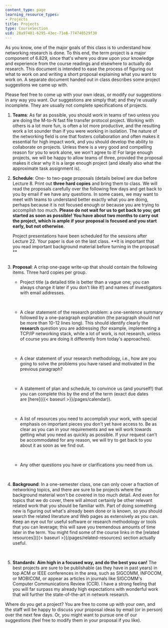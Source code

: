 ```yaml
---
content_type: page
learning_resource_types:
- Projects
title: Projects
type: CourseSection
uid: 28a97481-6295-43ec-71e8-774748529f30
---
```


As you know, one of the major goals of this class is to understand how networking research is done. To this end, the term project is a major component of 6.829, since that's where you draw upon your knowledge and experience from the course readings and elsewhere to actually do research. This document is intended to ease the process of figuring out what to work on and writing a short proposal explaining what you want to work on. A separate document handed out in class describes some project suggestions we came up with.

Please feel free to come up with your own ideas, or modify our suggestions in any way you want. Our suggestions are simply that; and they're usually incomplete. They are usually not complete specifications of projects.

1.  **Teams**: As far as possible, you should work in teams of two unless you are doing the M-to-N fast file transfer protocol project. Working with others is a lot more fun, is often a lot more productive, and the resulting work a lot sounder than if you were working in isolation. The nature of the networking field is one that fosters collaboration and often makes it essential for high impact work, and you should develop the ability to collaborate on projects. Unless there is a very good and compelling reason for you to work alone, we won't agree to it! For large enough projects, we will be happy to allow teams of three, provided the proposal makes it clear why it is a large enough project (and ideally also what the approximate task assignment is).  
      
    
2.  **Schedule**: One- to two-page proposals (details below) are due before Lecture 8. Print out **three hard copies** and bring them to class. We will read the proposals carefully over the following few days and get back to you by email if we have any questions. In some cases, we may want to meet with teams to understand better exactly what you are doing, perhaps because it is not focused enough or because you are trying to accomplish too much. **Please do not wait for us to get back to you; get started as soon as possible! You have about two months to carry out the project, which is ample if your proposal is focused and you start early, but not otherwise**.  
      
    Project presentations have been scheduled for the sessions after Lecture 22. Your paper is due on the last class. **It is important that you read important background material before turning in the proposal!  
    **  
     
3.  **Proposal**: A crisp one-page write-up that should contain the following items. Three hard copies per group.
    *   Project title (a detailed title is better than a vague one; you can always change it later if you don't like it!) and names of investigators with email addresses.  
          
         
    *   A clear statement of the research problem: a one-sentence summary followed by a one-paragraph explanation (the paragraph should not be more than 10-12 lines long). This should identify clearly the **research** question you are addressing (for example, implementing a TCP/IP networking stack, while a lot of work, is not research, unless of course you are doing it differently from today's approaches).  
          
         
    *   A clear statement of your research methodology, i.e., how are you going to solve the problems you have raised and motivated in the previous paragraph?  
          
         
    *   A statement of plan and schedule, to convince us (and yourself!) that you can complete this by the end of the term (exact due dates are [here]({{< baseurl >}}/pages/calendar)).  
          
         
    *   A list of resources you need to accomplish your work, with special emphasis on important pieces you don't yet have access to. Be as clear as you can in your requirements and we will work towards getting what you need as quickly as possible. If your request can't be accommodated for any reason, we will try to get back to you about it as soon as we find out.  
          
         
    *   Any other questions you have or clarifications you need from us.  
          
         
4.  **Background**: In a one-semester class, one can only cover a fraction of networking topics, and there are sure to be projects where the background material won't be covered in too much detail. And even for topics that we do cover, there will almost certainly be other relevant related work that you should be familiar with. Part of doing something new is figuring out what's already been done or is known, so you should search the related literature and Web pages as extensively as you can. Keep an eye out for useful software or research methodology or tools that you can leverage; this will save you tremendous amounts of time later in the term. You might find some of the course links in the [related resources]({{< baseurl >}}/pages/related-resources) section actually useful.  
      
     
5.  **Standards**: **Aim high in a focused way, and do the best you can!** The best projects are sure to be publishable (as they have in past years) in top ACM or IEEE conferences in the area, such as SIGCOMM, INFOCOM, or MOBICOM, or appear as articles in journals like SIGCOMM's Computer Communications Review (CCR). I have a strong feeling that you will far surpass my already high expectations with wonderful work that will further the state-of-the-art in network research.

Where do you get a project? You are free to come up with your own, and the staff will be happy to discuss your proposal ideas by email (or in person) over the next few days. Or, you might want to pursue one of our suggestions (feel free to modify them in your proposal if you like).